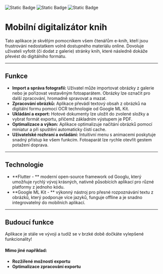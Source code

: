 ![Static Badge](https://img.shields.io/badge/Version-white?style=for-the-badge&logo=github&label=1.0&link=https%3A%2F%2Fgithub.com%2FTomasMatonoha%2Frocproj)
![Static Badge](https://img.shields.io/badge/Framework-%2301569a?style=for-the-badge&logo=flutter&logoColor=%2301569a&label=Flutter&labelColor=black&link=https%3A%2F%2Fflutter.dev%2F)
![Static Badge](https://img.shields.io/badge/OCR-%2354c5f8?style=for-the-badge&logo=google&logoColor=%23abccfc&label=GOOGLE%20ML%20Kit&labelColor=black&link=https%3A%2F%2Fdevelopers.google.com%2Fml-kit%2Fvision%2Ftext-recognition%2Fv2)

# Mobilní digitalizátor knih

Tato aplikace je skvělým pomocníkem všem čtenářům e-knih, kteří jsou frustrováni nedostatkem volně dostupného materiálu online. Dovoluje uživateli vyfotit (či dodat z galerie) stránky knih, které následně dokáže převést do digitálního formátu.

---

## Funkce

- **Import a správa fotografií:** Uživatel může importovat obrázky z galerie nebo je pořizovat vestavěným fotoaparátem. Obrázky lze označit pro další zpracování, hromadně spravovat a mazat.
- **Zpracování obrázků:** Aplikace převádí textový obsah z obrázků na digitální formu pomocí OCR technologie od Google ML Kit.
- **Ukládání a export:** Hotové dokumenty lze uložit do zvolené složky a vybrat formát exportu, přičemž základním výstupem je PDF.
- **Optimalizace a výkon:** Aplikace optimalizuje načítání obrázků pomocí miniatur a při spuštění automaticky čistí cache.
- **Uživatelské rozhraní a ovládání:** Intuitivní menu s animacemi poskytuje snadný přístup ke všem funkcím. Fotoaparát lze rychle otevřít gestem potažení doprava.

---

## Technologie
- **Flutter - ** moderní open-source framework od Googlu, který umožňuje rychlý vývoj krásných, nativně působících aplikací pro různé platformy z jednoho kódu.
- **Google ML Kit - ** výkonný nástroj pro přesné rozpoznávání textu z obrázků, který podporuje více jazyků, funguje offline a je snadno integrovatelný do mobilních aplikací.

---

## Budoucí funkce

Aplikace je stále ve vývoji a tudíž se v brzké době dočkáte vylepšené funkcionality!

#### Mimo jiné například:
- **Rozžířené možnosti exportu**
- **Optimalizace zpracování exportu**
